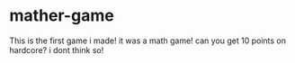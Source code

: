 # mather-game
This is the first game i made! it was a math game! can you get 10 points on hardcore? i dont think so!
